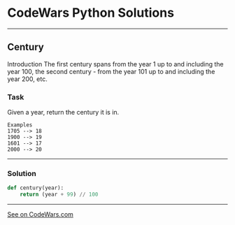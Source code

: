 # CodeWars Python Solutions

---

## Century


Introduction
The first century spans from the year 1 up to and including the year 100, the second century - from the year 101 up to and including the year 200, etc.

### Task
Given a year, return the century it is in.

```
Examples
1705 --> 18
1900 --> 19
1601 --> 17
2000 --> 20
```


---


### Solution


```python
def century(year):
    return (year + 99) // 100
```

---


[See on CodeWars.com](https://www.codewars.com/users/ITRonin)
